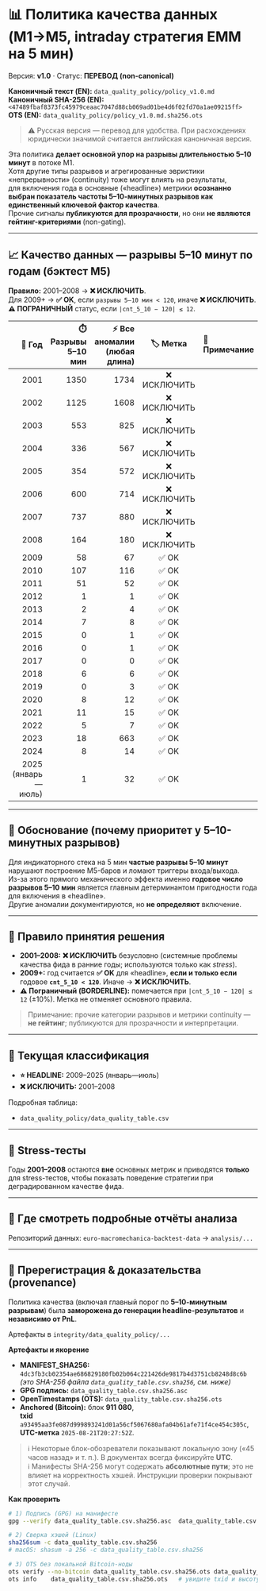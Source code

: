 # 📊 Политика качества данных (M1→M5, intraday стратегия EMM на 5 мин)

Версия: **v1.0**  ·  Статус: **ПЕРЕВОД (non-canonical)**

**Каноничный текст (EN):** `data_quality_policy/policy_v1.0.md`  
**Каноничный SHA-256 (EN):** `<47489fbaf8373fc45979ceaac7047d88cb069ad01be4d6f02fd70a1ae09215ff>`  
**OTS (EN):** `data_quality_policy/policy_v1.0.md.sha256.ots`

> ⚠️ Русская версия — перевод для удобства. При расхождениях юридически значимой считается английская каноничная версия.

Эта политика **делает основной упор на разрывы длительностью 5–10 минут** в потоке M1.  
Хотя другие типы разрывов и агрегированные эвристики «непрерывности» (continuity) тоже могут влиять на результаты,  
для включения года в основные («headline») метрики **осознанно выбран показатель частоты 5–10-минутных разрывов как единственный ключевой фактор качества**.  
Прочие сигналы **публикуются для прозрачности**, но они **не являются гейтинг-критериями** (non-gating).

---

## 📈 Качество данных — разрывы 5–10 минут по годам (бэктест M5)

**Правило:** 2001–2008 → **❌ ИСКЛЮЧИТЬ**.  
Для 2009+ → **✅ OK**, если `разрывы 5–10 мин < 120`, иначе **❌ ИСКЛЮЧИТЬ**.  
**⚠️ ПОГРАНИЧНЫЙ** статус, если `|cnt_5_10 − 120| ≤ 12`.

| 📅 Год | ⏱️ Разрывы 5–10 мин | ⚡ Все аномалии (любая длина) | 🏷️ Метка | 📝 Примечание |
|---:|---:|---:|:---:|:---|
| 2001 | 1350 | 1734 | ❌ ИСКЛЮЧИТЬ |  |
| 2002 | 1125 | 1608 | ❌ ИСКЛЮЧИТЬ |  |
| 2003 | 553  | 825  | ❌ ИСКЛЮЧИТЬ |  |
| 2004 | 336  | 567  | ❌ ИСКЛЮЧИТЬ |  |
| 2005 | 354  | 572  | ❌ ИСКЛЮЧИТЬ |  |
| 2006 | 600  | 714  | ❌ ИСКЛЮЧИТЬ |  |
| 2007 | 737  | 880  | ❌ ИСКЛЮЧИТЬ |  |
| 2008 | 164  | 180  | ❌ ИСКЛЮЧИТЬ |  |
| 2009 | 58   | 67   | ✅ OK |  |
| 2010 | 107  | 116  | ✅ OK |  |
| 2011 | 51   | 52   | ✅ OK |  |
| 2012 | 1    | 1    | ✅ OK |  |
| 2013 | 2    | 4    | ✅ OK |  |
| 2014 | 7    | 8    | ✅ OK |  |
| 2015 | 0    | 1    | ✅ OK |  |
| 2016 | 0    | 1    | ✅ OK |  |
| 2017 | 0    | 0    | ✅ OK |  |
| 2018 | 6    | 6    | ✅ OK |  |
| 2019 | 0    | 3    | ✅ OK |  |
| 2020 | 8    | 12   | ✅ OK |  |
| 2021 | 11   | 15   | ✅ OK |  |
| 2022 | 5    | 7    | ✅ OK |  |
| 2023 | 18   | 663  | ✅ OK |  |
| 2024 | 8    | 14   | ✅ OK |  |
| 2025 (январь—июль) | 1 | 32 | ✅ OK |  |

---

## 🧐 Обоснование (почему приоритет у 5–10-минутных разрывов)
Для индикаторного стека на 5 мин **частые разрывы 5–10 минут** нарушают построение M5-баров и ломают триггеры входа/выхода.  
Из-за этого прямого механического эффекта именно **годовое число разрывов 5–10 мин** является главным детерминантом пригодности года для включения в «headline».  
Другие аномалии документируются, но **не определяют** включение.

---

## 📏 Правило принятия решения
- **2001–2008:** **❌ ИСКЛЮЧИТЬ** безусловно (системные проблемы качества фида в ранние годы; используются только как *stress*).  
- **2009+:** год считается **✅ OK** для «headline», **если и только если** годовое **`cnt_5_10 < 120`**. Иначе → **❌ ИСКЛЮЧИТЬ**.  
- **⚠️ Пограничный (BORDERLINE):** помечается при `|cnt_5_10 − 120| ≤ 12` (±10%). Метка не отменяет основного правила.

> Примечание: прочие категории разрывов и метрики continuity — **не гейтинг**; публикуются для прозрачности и интерпретации.

---

## 📂 Текущая классификация
- **⭐ HEADLINE:** 2009–2025 (январь—июль)  
- **❌ ИСКЛЮЧИТЬ:** 2001–2008  

Подробная таблица:  
- `data_quality_policy/data_quality_table.csv`

---

## 🧪 Stress-тесты
Годы **2001–2008** остаются **вне** основных метрик и приводятся **только** для stress-тестов, чтобы показать поведение стратегии при деградированном качестве фида.

---

## 🔎 Где смотреть подробные отчёты анализа
Репозиторий данных: `euro-macromechanica-backtest-data` → `analysis/...`

---

## 🧾 Пререгистрация & доказательства (provenance)

Политика качества (включая главный порог по **5–10-минутным разрывам**) была **заморожена до генерации headline-результатов** и **независимо от PnL**.

Артефакты в `integrity/data_quality_policy/...`

**Артефакты и якорение**
- **MANIFEST_SHA256:** `4dc3fb3cb02354ae686829180fb02b064c221426de9817b4d3751cb8248d8c6b`  
  *(это SHA-256 файла `data_quality_table.csv.sha256`, см. ниже)*  
- **GPG подпись:** `data_quality_table.csv.sha256.asc`  
- **OpenTimestamps (OTS):** `data_quality_table.csv.sha256.ots`  
- **Anchored (Bitcoin):** блок **911 080**,  
  **txid** `a93495aa3fe087d999893241d01a56cf5067680afa04b61afe71f4ce454c305c`,  
  **UTC-метка** `2025-08-21T20:27:52Z`.

> ℹ️ Некоторые блок-обозреватели показывают локальную зону («45 часов назад» и т. п.). В документах всегда фиксируйте **UTC**.  
> ℹ️ Манифесты SHA-256 могут содержать **абсолютные пути**; это не влияет на корректность хэшей. Инструкции проверки покрывают этот случай.

**Как проверить**
```bash
# 1) Подпись (GPG) на манифесте
gpg --verify data_quality_table.csv.sha256.asc  data_quality_table.csv.sha256

# 2) Сверка хэшей (Linux)
sha256sum -c data_quality_table.csv.sha256
# macOS: shasum -a 256 -c data_quality_table.csv.sha256

# 3) OTS без локальной Bitcoin-ноды
ots verify --no-bitcoin data_quality_table.csv.sha256.ots data_quality_table.csv.sha256
ots info    data_quality_table.csv.sha256.ots   # увидите txid и высоту блока